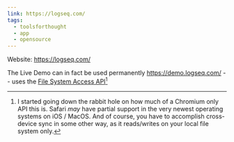```yaml
---
link: https://logseq.com/
tags:
  - toolsforthought
  - app
  - opensource
---
```

Website: https://logseq.com/

The Live Demo can in fact be used permanently https://demo.logseq.com/ -- uses the [File System Access API](https://developer.chrome.com/docs/capabilities/web-apis/file-system-access)[^chrome]

[^chrome]: I started going down the rabbit hole on how much of a Chromium only API this is. Safari _may_ have partial support in the very newest operating systems on iOS / MacOS. And of course, you have to accomplish cross-device sync in some other way, as it reads/writes on your local file system only.